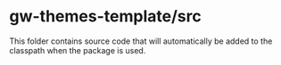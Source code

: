 # gw-themes-template/src

This folder contains source code that will automatically be added to the classpath when
the package is used.
